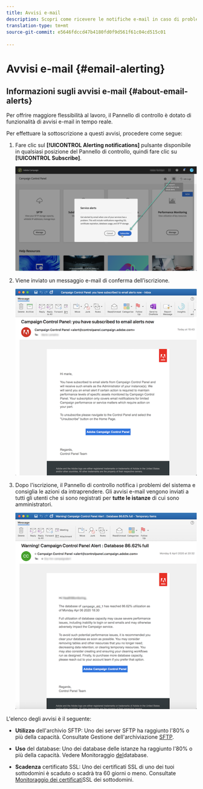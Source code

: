 ```yaml
---
title: Avvisi e-mail
description: Scopri come ricevere le notifiche e-mail in caso di problemi con le istanze di Campaign
translation-type: tm+mt
source-git-commit: e5646fdccd47b4180fd0f9d561f61c04cd515c01

---
```



# Avvisi e-mail {#email-alerting}

## Informazioni sugli avvisi e-mail {#about-email-alerts}

Per offrire maggiore flessibilità al lavoro, il Pannello di controllo è dotato di funzionalità di avvisi e-mail in tempo reale.

Per effettuare la sottoscrizione a questi avvisi, procedere come segue:

1. Fare clic sul **[!UICONTROL Alerting notifications]** pulsante disponibile in qualsiasi posizione del Pannello di controllo, quindi fare clic su **[!UICONTROL Subscribe]**.

   ![](assets/subscribing.png)

1. Viene inviato un messaggio e-mail di conferma dell’iscrizione.

   ![](assets/email_subscription.png)

1. Dopo l&#39;iscrizione, il Pannello di controllo notifica i problemi del sistema e consiglia le azioni da intraprendere. Gli avvisi e-mail vengono inviati a tutti gli utenti che si sono registrati per **tutte le istanze** di cui sono amministratori.

   ![](assets/alert_sample.png)


L&#39;elenco degli avvisi è il seguente:

* **Utilizzo** dell&#39;archivio SFTP: Uno dei server SFTP ha raggiunto l&#39;80% o più della capacità. Consultate Gestione dell&#39;archiviazione [SFTP](../../sftp/using/sftp-storage-management.md).

* **Uso** del database: Uno dei database delle istanze ha raggiunto l&#39;80% o più della capacità. Vedere Monitoraggio [del](../../performance-monitoring/using/database-monitoring.md)database.

* **Scadenza** certificato SSL: Uno dei certificati SSL di uno dei tuoi sottodomini è scaduto o scadrà tra 60 giorni o meno. Consultate [Monitoraggio dei certificati](../../subdomains-certificates/using/monitoring-ssl-certificates.md)SSL dei sottodomini.

